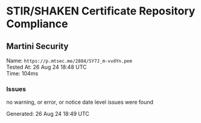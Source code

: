 # STIR/SHAKEN Certificate Repository Compliance

## Martini Security

Name: `https://p.mtsec.me/2884/SY7J_m-vvdYn.pem`\
Tested At: 26 Aug 24 18:48 UTC\
Time: 104ms

### Issues

no warning, or error, or notice date level issues were found

Generated: 26 Aug 24 18:49 UTC